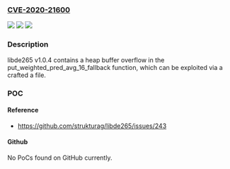 ### [CVE-2020-21600](https://cve.mitre.org/cgi-bin/cvename.cgi?name=CVE-2020-21600)
![](https://img.shields.io/static/v1?label=Product&message=n%2Fa&color=blue)
![](https://img.shields.io/static/v1?label=Version&message=n%2Fa&color=blue)
![](https://img.shields.io/static/v1?label=Vulnerability&message=n%2Fa&color=brighgreen)

### Description

libde265 v1.0.4 contains a heap buffer overflow in the put_weighted_pred_avg_16_fallback function, which can be exploited via a crafted a file.

### POC

#### Reference
- https://github.com/strukturag/libde265/issues/243

#### Github
No PoCs found on GitHub currently.

